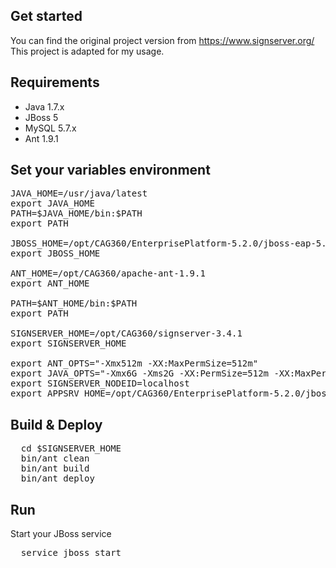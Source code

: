 ## Get started

You can find the original project version from https://www.signserver.org/
This project is adapted for my usage.

## Requirements

* Java 1.7.x
* JBoss 5
* MySQL 5.7.x
* Ant 1.9.1

## Set your variables environment
<pre>
JAVA_HOME=/usr/java/latest
export JAVA_HOME
PATH=$JAVA_HOME/bin:$PATH
export PATH

JBOSS_HOME=/opt/CAG360/EnterprisePlatform-5.2.0/jboss-eap-5.2/jboss-as
export JBOSS_HOME

ANT_HOME=/opt/CAG360/apache-ant-1.9.1
export ANT_HOME

PATH=$ANT_HOME/bin:$PATH
export PATH

SIGNSERVER_HOME=/opt/CAG360/signserver-3.4.1
export SIGNSERVER_HOME

export ANT_OPTS="-Xmx512m -XX:MaxPermSize=512m"
export JAVA_OPTS="-Xmx6G -Xms2G -XX:PermSize=512m -XX:MaxPermSize=1024m -server"
export SIGNSERVER_NODEID=localhost
export APPSRV_HOME=/opt/CAG360/EnterprisePlatform-5.2.0/jboss-eap-5.2/jboss-as
</pre>

## Build & Deploy
<pre>
  cd $SIGNSERVER_HOME
  bin/ant clean
  bin/ant build
  bin/ant deploy
</pre>
## Run
Start your JBoss service
<pre>
  service jboss start
</pre>
